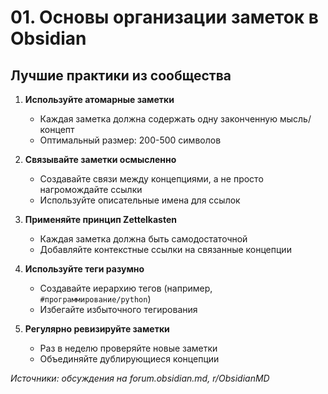 # 01. Основы организации заметок в Obsidian

## Лучшие практики из сообщества

1. **Используйте атомарные заметки**  
   - Каждая заметка должна содержать одну законченную мысль/концепт
   - Оптимальный размер: 200-500 символов

2. **Связывайте заметки осмысленно**  
   - Создавайте связи между концепциями, а не просто нагромождайте ссылки
   - Используйте описательные имена для ссылок

3. **Применяйте принцип Zettelkasten**  
   - Каждая заметка должна быть самодостаточной
   - Добавляйте контекстные ссылки на связанные концепции

4. **Используйте теги разумно**  
   - Создавайте иерархию тегов (например, `#программирование/python`)
   - Избегайте избыточного тегирования

5. **Регулярно ревизируйте заметки**  
   - Раз в неделю проверяйте новые заметки
   - Объединяйте дублирующиеся концепции

*Источники: обсуждения на forum.obsidian.md, r/ObsidianMD*